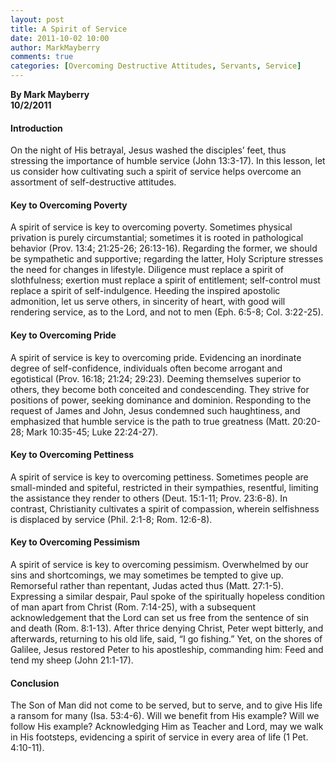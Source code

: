 ```yaml
---
layout: post
title: A Spirit of Service
date: 2011-10-02 10:00
author: MarkMayberry
comments: true
categories: [Overcoming Destructive Attitudes, Servants, Service]
---
```

<p><b>By Mark Mayberry     <br />10/2/2011</b></p>  <h4>Introduction</h4>  <p>On the night of His betrayal, Jesus washed the disciples’ feet, thus stressing the importance of humble service (John 13:3-17). In this lesson, let us consider how cultivating such a spirit of service helps overcome an assortment of self-destructive attitudes.</p>  <h4>Key to Overcoming Poverty</h4>  <p>A spirit of service is key to overcoming poverty. Sometimes physical privation is purely circumstantial; sometimes it is rooted in pathological behavior (Prov. 13:4; 21:25-26; 26:13-16). Regarding the former, we should be sympathetic and supportive; regarding the latter, Holy Scripture stresses the need for changes in lifestyle. Diligence must replace a spirit of slothfulness; exertion must replace a spirit of entitlement; self-control must replace a spirit of self-indulgence. Heeding the inspired apostolic admonition, let us serve others, in sincerity of heart, with good will rendering service, as to the Lord, and not to men (Eph. 6:5-8; Col. 3:22-25).</p>  <h4>Key to Overcoming Pride</h4>  <p>A spirit of service is key to overcoming pride. Evidencing an inordinate degree of self-confidence, individuals often become arrogant and egotistical (Prov. 16:18; 21:24; 29:23). Deeming themselves superior to others, they become both conceited and condescending. They strive for positions of power, seeking dominance and dominion. Responding to the request of James and John, Jesus condemned such haughtiness, and emphasized that humble service is the path to true greatness (Matt. 20:20-28; Mark 10:35-45; Luke 22:24-27). </p>  <h4>Key to Overcoming Pettiness</h4>  <p>A spirit of service is key to overcoming pettiness. Sometimes people are small-minded and spiteful, restricted in their sympathies, resentful, limiting the assistance they render to others (Deut. 15:1-11; Prov. 23:6-8). In contrast, Christianity cultivates a spirit of compassion, wherein selfishness is displaced by service (Phil. 2:1-8; Rom. 12:6-8). </p>  <h4>Key to Overcoming Pessimism</h4>  <p>A spirit of service is key to overcoming pessimism. Overwhelmed by our sins and shortcomings, we may sometimes be tempted to give up. Remorseful rather than repentant, Judas acted thus (Matt. 27:1-5). Expressing a similar despair, Paul spoke of the spiritually hopeless condition of man apart from Christ (Rom. 7:14-25), with a subsequent acknowledgement that the Lord can set us free from the sentence of sin and death (Rom. 8:1-13). After thrice denying Christ, Peter wept bitterly, and afterwards, returning to his old life, said, “I go fishing.” Yet, on the shores of Galilee, Jesus restored Peter to his apostleship, commanding him: Feed and tend my sheep (John 21:1-17).</p>  <h4>Conclusion</h4>  <p>The Son of Man did not come to be served, but to serve, and to give His life a ransom for many (Isa. 53:4-6). Will we benefit from His example? Will we follow His example? Acknowledging Him as Teacher and Lord, may we walk in His footsteps, evidencing a spirit of service in every area of life (1 Pet. 4:10-11).</p>
